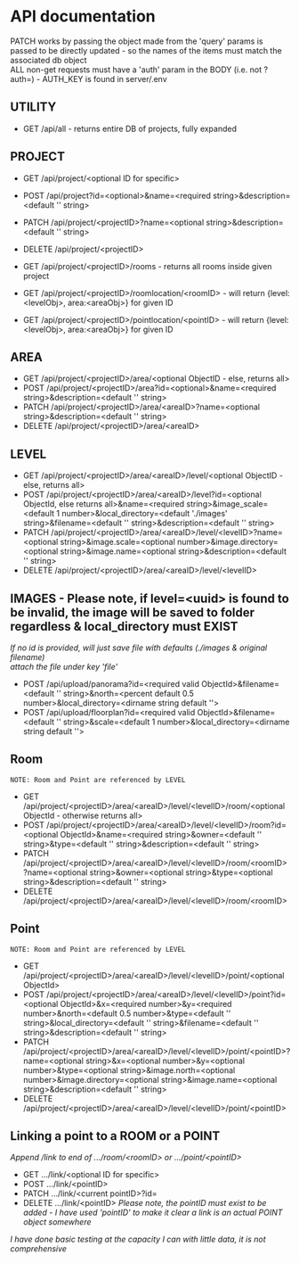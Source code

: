 # API documentation

PATCH works by passing the object made from the 'query' params is passed to be directly updated - so the names of the items must match the associated db object  
ALL non-get requests must have a 'auth' param in the BODY (i.e. not ?auth=) - AUTH_KEY is found in server/.env  

## UTILITY

- GET /api/all - returns entire DB of projects, fully expanded


## PROJECT
- GET /api/project/\<optional ID for specific>
- POST /api/project?id=\<optional>&name=\<required string>&description=\<default '' string>
- PATCH /api/project/\<projectID>?name=\<optional string>&description=\<default '' string>
- DELETE /api/project/\<projectID>

- GET /api/project/\<projectID>/rooms - returns all rooms inside given project
- GET /api/project/\<projectID>/roomlocation/\<roomID> - will return {level:\<levelObj>, area:\<areaObj>} for given ID
- GET /api/project/\<projectID>/pointlocation/\<pointID> -  will return {level:\<levelObj>, area:\<areaObj>} for given ID

## AREA

- GET /api/project/\<projectID>/area/\<optional ObjectID - else, returns all>
- POST /api/project/\<projectID>/area?id=\<optional>&name=\<required string>&description=\<default '' string>
- PATCH /api/project/\<projectID>/area/\<areaID>?name=\<optional string>&description=\<default '' string>
- DELETE /api/project/\<projectID>/area/\<areaID>

## LEVEL

- GET /api/project/\<projectID>/area/\<areaID>/level/\<optional ObjectID - else, returns all>
- POST /api/project/\<projectID>/area/\<areaID>/level?id=\<optional ObjectId, else returns all>&name=\<required string>&image_scale=\<default 1 number>&local_directory=\<default './images' string>&filename=\<default '' string>&description=\<default '' string>
- PATCH /api/project/\<projectID>/area/\<areaID>/level/\<levelID>?name=\<optional string>&image.scale=\<optional number>&image.directory=\<optional string>&image.name=\<optional string>&description=\<default '' string> 
- DELETE /api/project/\<projectID>/area/\<areaID>/level/\<levelID>

## IMAGES - Please note, if level=\<uuid> is found to be invalid, the image will be saved to folder regardless & local_directory must EXIST
*If no id is provided, will just save file with defaults (./images & original filename)*  
*attach the file under key 'file'*
- POST /api/upload/panorama?id=\<required valid ObjectId>&filename=\<default '' string>&north=\<percent default 0.5 number>&local_directory=\<dirname string default ''>
- POST /api/upload/floorplan?id=\<required valid ObjectId>&filename=\<default '' string>&scale=\<default 1 number>&local_directory=\<dirname string default ''>



## Room
```NOTE: Room and Point are referenced by LEVEL```
- GET /api/project/\<projectID>/area/\<areaID>/level/\<levelID>/room/\<optional ObjectId - otherwise returns all>
- POST /api/project/\<projectID>/area/\<areaID>/level/\<levelID>/room?id=\<optional ObjectId>&name=\<required string>&owner=\<default '' string>&type=\<default '' string>&description=\<default '' string>
- PATCH /api/project/\<projectID>/area/\<areaID>/level/\<levelID>/room/\<roomID>?name=\<optional string>&owner=\<optional string>&type=\<optional string>&description=\<default '' string>
- DELETE /api/project/\<projectID>/area/\<areaID>/level/\<levelID>/room/\<roomID>

## Point
```NOTE: Room and Point are referenced by LEVEL```
- GET /api/project/\<projectID>/area/\<areaID>/level/\<levelID>/point/\<optional ObjectId>
- POST /api/project/\<projectID>/area/\<areaID>/level/\<levelID>/point?id=\<optional ObjectId>&x=\<required number>&y=\<required number>&north=\<default 0.5 number>&type=\<default '' string>&local_directory=\<default '' string>&filename=\<default '' string>&description=\<default '' string> 
- PATCH /api/project/\<projectID>/area/\<areaID>/level/\<levelID>/point/\<pointID>?name=\<optional string>&x=\<optional number>&y=\<optional number>&type=\<optional string>&image.north=\<optional number>&image.directory=\<optional string>&image.name=\<optional string>&description=\<default '' string>
- DELETE /api/project/\<projectID>/area/\<areaID>/level/\<levelID>/point/\<pointID>

## Linking a point to a ROOM or a POINT
*Append /link to end of .../room/\<roomID> or .../point/\<pointID>*
- GET .../link/\<optional ID for specific>
- POST .../link/\<pointID>
- PATCH .../link/\<current pointID>?id=<new pointID>
- DELETE .../link/\<pointID>
*Please note, the pointID must exist to be added - I have used 'pointID' to make it clear a link is an actual POINT object somewhere*


*I have done basic testing at the capacity I can with little data, it is not comprehensive*
